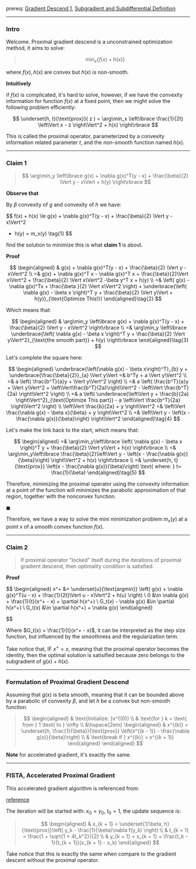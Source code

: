 prereq: [Gradient Descend 1](../Gradient%20Descend/Gradient%20Descend%201.md), [Subgradient and Subdifferential Definition](../../AMATH%20516%20Numerical%20Optimizations/Non-Smooth%20Calculus/Subgradient%20and%20Subdifferential%20Definition.md)


---
### **Intro**

Welcome. Proximal gradient descend is a unconstrained optimization method, it aims to solve: 

> $$\min_x \{f(x) + h(x)\}$$

where $f(x), h(x)$ are convex but $h(x)$ is non-smooth. 

**Intuitively**

if $f(x)$ is complicated, it's hard to solve, however, if we have the convexity information for function $f(x)$ at a fixed point, then we might solve the following problem efficiently: 

$$
\underset{h, t}{\text{prox}}(
    z
) = 
\arg\min_x \left\lbrace 
    \frac{1}{2t}
    \left\Vert
        x - z
    \right\Vert^2
    + 
    h(x)
\right\rbrace
$$

This is called the proximal operator, parameterized by a convexity information related parameter $t$, and the non-smooth function named $h(x)$. 

---
### **Claim 1**

> 
> $$
> \arg\min_y \left\lbrace
>     g(x) + \nabla g(x)^T(y - x) + \frac{\beta}{2}
>     \Vert y - x\Vert + h(y)
> \right\rbrace
> $$

**Observe that**

By $\beta$ convexity of $g$ and convexity of $h$ we have: 

$$
f(x) + h(x) \le 
g(x) + \nabla g(x)^T(y - x) + \frac{\beta}{2} \Vert y - x\Vert^2
+ h(y) = m_x(y) \tag{1}
$$

find the solution to minimize this is what **claim 1** is about. 

**Proof**

$$
\begin{aligned}
    & g(x) + \nabla g(x)^T(y - x) + \frac{\beta}{2} \Vert y - x\Vert^2
    \\
    =&
    g(x) + \nabla g(x)^T x - \nabla g(x)^T x + 
    \frac{\beta}{2}\Vert x\Vert^2 + \frac{\beta}{2} \Vert x\Vert^2
    -\beta y^T x + h(y)
    \\
    =& 
    \left(
        g(x) - \nabla g(x)^Tx + \frac{\beta }{2} \Vert x\Vert^2
    \right) + 
    \underbrace{\left(
        \nabla g(x) - \beta x
    \right)^T y + \frac{\beta}{2} \Vert y\Vert + h(y)}_{\text{Optimize This!}}
\end{aligned}\tag{2}
$$

Which means that: 

$$
\begin{aligned}
    & \arg\min_y \left\lbrace
    g(x) + \nabla g(x)^T(y - x) + \frac{\beta}{2} \Vert y - x\Vert^2
    \right\rbrace
    \\
    =&
    \arg\min_y \left\lbrace
        \underbrace{\left(
            \nabla g(x) - \beta x
        \right)^T y + \frac{\beta}{2} \Vert y\Vert^2}_{\text{the smooth part}} + h(y)
    \right\rbrace 
\end{aligned}\tag{3}
$$

Let's complete the square here: 

$$
\begin{aligned}
    \underbrace{\left(\nabla g(x) - \beta x\right)^T}_{b} y + \underbrace{\frac{\beta}{2}}_{a} \Vert y\Vert =&
    b^Ty + a \Vert y\Vert^2
    \\
    =&
    a \left(
        \frac{b^T}{a}y + \Vert y\Vert^2
    \right)
    \\
    =& 
    a \left(
        \frac{b^T}{a}y + \Vert y\Vert^2 + 
        \left\Vert\frac{b^T}{2a}\right\Vert^2
        - 
        \left\Vert
             \frac{b^T}{2a}
        \right\Vert^2
    \right)
    \\
    =& 
    a \left(
        \underbrace{\left\Vert
              y + \frac{b}{2a}
        \right\Vert^2}_{\text{Optimize This part}}
        -
        a \left\Vert
             \frac{b^T}{2a}
        \right\Vert^2
    \right)
    \\
    \left\Vert
        \frac{b}{2a} + y
    \right\Vert^2
    =& 
    \left\Vert
         \frac{\nabla g(x) - \beta x}{\beta} + y
    \right\Vert^2 
    \\
    =& 
    \left\Vert
        y - \left(x - \frac{\nabla g(x)}{\beta}\right)
    \right\Vert^2
\end{aligned}\tag{4}
$$

Let's make the link back to the start, which means that: 

$$
\begin{aligned}
    =& 
    \arg\min_y\left\lbrace
        \left(
            \nabla g(x) - \beta x
        \right)^T y + \frac{\beta}{2} \Vert y\Vert
        + h(x)
    \right\rbrace 
    \\
    =& 
    \arg\min_y\left\lbrace
        \frac{\beta}{2}\left\Vert
        y - \left(x - \frac{\nabla g(x)}{\beta}\right)
    \right\Vert^2 + h(x)
    \right\rbrace
    \\
    =& 
    \underset{h, t}{\text{prox}} \left(x - \frac{\nabla g(x)}{\beta}\right) \text{ where: } t= \frac{1}{\beta}
\end{aligned}\tag{5}
$$

Therefore, minimizing the proximal operator using the convexity information at a point of the function will minimizes the parabolic approximation of that region, together with the nonconvex function. 

$\blacksquare$

Therefore, we have a way to solve the mini minimization problem $m_x(y)$ at a point $x$ of a smooth convex function $f(x)$. 


---
### **Claim 2**

> If proximal operator "locked" itself during the iterations of proximal gradient descend, then optimality condition is satisfied. 

**Proof**

$$
\begin{aligned}
    x^+ &= \underset{u}{\text{argmin}} \left(
        g(x) + \nabla g(x)^T(u - x) + \frac{1}{2t}\Vert u - x\Vert^2 + h(u)
    \right)
    \\
    0 &\in \nabla g(x) + \frac{1}{t}(x^+ - x) + \partial h(x^+)
    \\
    G_t(x) - \nabla g(x) &\in \partial h(x^+)
    \\
    G_t(x) &\in \partial h(x^+) + \nabla g(x)
\end{aligned}

$$

Where $G_t(x) = \frac{1}{t}(x^+ - x)$, it can be interpreted as the step size function, but influenced by the smoothness and the regularization term. 

Take notice that, IF $x^+ = x$, meaning that the proximal operator becomes the identity, then the optimal solution is satisified because zero belongs to the subgradient of $g(x) + h(x)$. 

---
### **Formulation of Proximal Gradient Descend**

Assuming that $g(x)$ is beta smooth, meaning that it can be bounded above by a parabolic of convexity $\beta$, and let $h$ be a convex but non-smooth function. 

>$$
>\begin{aligned}
>    & \text{Initialize: }x^{(0)}
>    \\
>    & \text{for } k = \text{ from } 1 \text{ to } \infty
>    \\
>    &\hspace{2em}
>    \begin{aligned}
>        & x^{(k)} = \underset{h, \frac{1}{\beta}}{\text{prox}}
>        \left(x^{(k - 1)} - \frac{\nabla g(x)}{\beta}\right)
>        \\  
>        & \text{break if } x^{(k)} = x^{(k + 1)}
>    \end{aligned}
>\end{aligned}
>$$

**Note** for accelerated gradient, it's exactly the same. 

---
### **FISTA, Accelerated Proximal Gradient**

This accelerated gradient algorithm is referenced from: 

[reference](http://www.princeton.edu/~yc5/ele522_optimization/lectures/accelerated_gradient.pdf)

The iteration will be started with: $x_0 = y_0$, $t_0 = 1$, the update sequence is: 

>$$ 
>\begin{aligned}
>    & x_{k + 1} = \underset{1/\beta, h}{\text{prox}}\left(
>        y_k - \frac{1}{\beta}\nabla f(y_k)
>    \right)
>    \\
>    & t_{k + 1} = \frac{1 + \sqrt{1 + 4t_k^2}}{2}
>    \\
>    & y_{k + 1} = x_{k + 1} + \frac{t_k - 1}{t_{k + 1}}(x_{k + 1} - x_k)
>\end{aligned}
>$$

Take notice that this is exactly the same when compare to the gradient descent without the proximal operator. 




